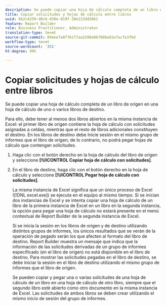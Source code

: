 ```yaml
---
description: Se puede copiar una hoja de cálculo completa de un libro de origen en una hoja de cálculo de uno o varios libros de destino.
title: Copiar solicitudes y hojas de cálculo entre libros
uuid: 6b2c4259-d8cb-430e-819f-38e213dd2661
feature: Report Builder
role: Business Practitioner, Administrator
translation-type: tm+mt
source-git-commit: 894ee7a8f761f7aa2590e06708be82e7ecfa3f6d
workflow-type: tm+mt
source-wordcount: '351'
ht-degree: 99%

---
```



# Copiar solicitudes y hojas de cálculo entre libros

Se puede copiar una hoja de cálculo completa de un libro de origen en una hoja de cálculo de uno o varios libros de destino.

Para ello, debe tener al menos dos libros abiertos en la misma instancia de Excel: el primer libro de origen contiene la hoja de cálculo con solicitudes asignadas a celdas, mientras que el resto de libros adicionales constituyen el destino. En los libros de destino debe Inicie sesión en el mismo grupo de informes que el libro de origen; de lo contrario, no podrá pegar hojas de cálculo que contengan solicitudes.
1. Haga clic con el botón derecho en la hoja de cálculo del libro de origen y seleccione **[!UICONTROL Copiar hoja de cálculo con solicitudes]**.
1. En el libro de destino, haga clic con el botón derecho en la hoja de cálculo y seleccione **[!UICONTROL Pegar hoja de cálculo con solicitudes]**.

   La misma instancia de Excel significa que un único proceso de Excel ([!DNL excel.exe]) se ejecuta en el equipo al mismo tiempo. Si se inician dos instancias de Excel y se intenta copiar una hoja de cálculo de un libro de la primera instancia de Excel en un libro en la segunda instancia, la opción para pegar una hoja de cálculo no estará presente en el menú contextual de Report Builder de la segunda instancia de Excel.

   Si se inicia la sesión en los libros de origen y de destino utilizando distintos grupos de informes, los únicos resultados que se verán de la operación de pegado serán los que afecten al formato del libro de destino. Report Builder muestra un mensaje que indica que la información de las solicitudes derivadas de un grupo de informes especificado (en el libro de origen) no está disponible en el libro de destino. Para mostrar las solicitudes pegadas en el libro de destino, se debe iniciar la sesión en el libro de destino utilizando el mismo grupo de informes que el libro de origen.

   Se pueden copiar y pegar una o varias solicitudes de una hoja de cálculo de un libro en una hoja de cálculo de otro libro, siempre que el segundo libro esté abierto como otro documento en la misma instancia de Excel. Las solicitudes de ambos libros se deben crear utilizando el mismo inicio de sesión del grupo de informes.
